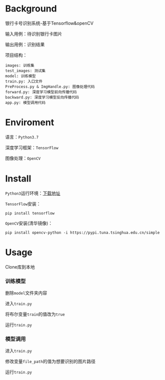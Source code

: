 # Background
银行卡号识别系统-基于Tensorflow&openCV

输入用例：待识别银行卡图片

输出用例：识别结果


项目结构：
```
images: 训练集
test_images: 测试集
model: 训练模型
train.py: 入口文件
PreProcess.py & ImgHandle.py: 图像处理代码
forward.py: 深度学习模型前向传播代码
backward.py: 深度学习模型反向传播代码
app.py: 模型调用代码
```
# Enviroment
语言：`Python3.7`

深度学习框架：`TensorFlow`

图像处理：`OpenCV`
# Install
`Python3`运行环境：[下载地址](https://www.python.org/downloads/)

`TensorFlow`安装：
```
pip install tensorflow
```
`OpenCV`安装(清华镜像)：
```
pip install opencv-python -i https://pypi.tuna.tsinghua.edu.cn/simple
```
# Usage
Clone库到本地

### 训练模型
删除`model`文件夹内容

进入`train.py`

将布尔变量`train`的值改为`true`

运行`train.py`
### 模型调用
进入`train.py`

修改变量`file_path`的值为想要识别的图片路径

运行`train.py`